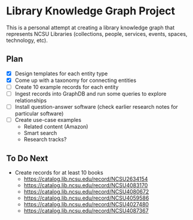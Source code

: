 Library Knowledge Graph Project
===============================

This is a personal attempt at creating a library knowledge graph that represents NCSU Libraries (collections, people, services, events, spaces, technology, etc).

## Plan

- [x] Design templates for each entity type
- [x] Come up with a taxonomy for connecting entities
- [ ] Create 10 example records for each entity
- [ ] Ingest records into GraphDB and run some queries to explore relationships
- [ ] Install question-answer software (check earlier research notes for particular software)
- [ ] Create use-case examples
  - Related content (Amazon)
  - Smart search
  - Research tracks?

## To Do Next

- Create records for at least 10 books
  - https://catalog.lib.ncsu.edu/record/NCSU2634154
  - https://catalog.lib.ncsu.edu/record/NCSU4083170
  - https://catalog.lib.ncsu.edu/record/NCSU4080672
  - https://catalog.lib.ncsu.edu/record/NCSU4059586
  - https://catalog.lib.ncsu.edu/record/NCSU4027480
  - https://catalog.lib.ncsu.edu/record/NCSU4087367
